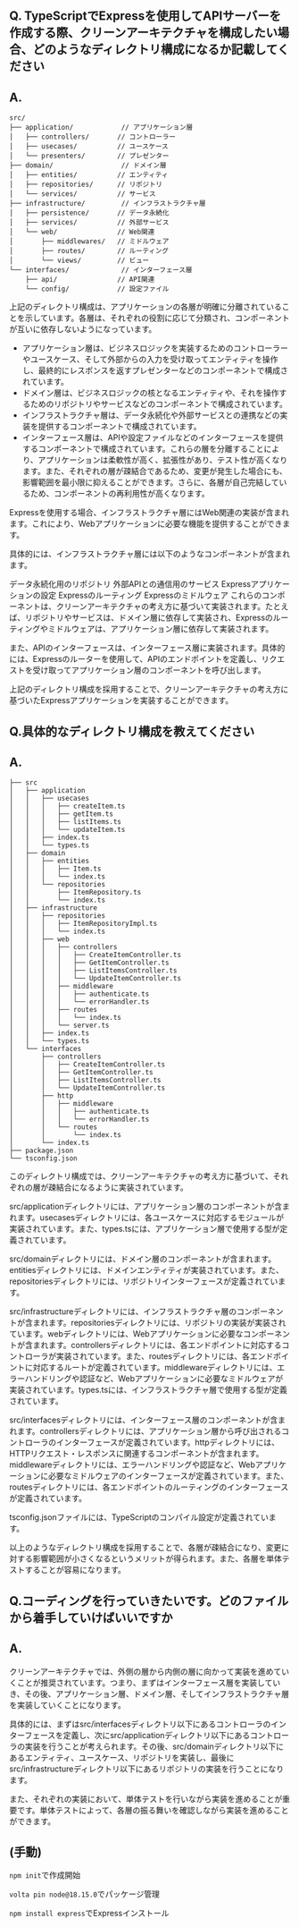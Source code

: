 
## Q. TypeScriptでExpressを使用してAPIサーバーを作成する際、クリーンアーキテクチャを構成したい場合、どのようなディレクトリ構成になるか記載してください

## A.

```
src/
├── application/            // アプリケーション層
│   ├── controllers/       // コントローラー
│   ├── usecases/          // ユースケース
│   └── presenters/        // プレゼンター
├── domain/                 // ドメイン層
│   ├── entities/          // エンティティ
│   ├── repositories/      // リポジトリ
│   └── services/          // サービス
├── infrastructure/         // インフラストラクチャ層
│   ├── persistence/       // データ永続化
│   ├── services/          // 外部サービス
│   └── web/               // Web関連
│       ├── middlewares/   // ミドルウェア
│       ├── routes/        // ルーティング
│       └── views/         // ビュー
└── interfaces/             // インターフェース層
    ├── api/               // API関連
    └── config/            // 設定ファイル
```

上記のディレクトリ構成は、アプリケーションの各層が明確に分離されていることを示しています。各層は、それぞれの役割に応じて分類され、コンポーネントが互いに依存しないようになっています。


- アプリケーション層は、ビジネスロジックを実装するためのコントローラーやユースケース、そして外部からの入力を受け取ってエンティティを操作し、最終的にレスポンスを返すプレゼンターなどのコンポーネントで構成されています。
- ドメイン層は、ビジネスロジックの核となるエンティティや、それを操作するためのリポジトリやサービスなどのコンポーネントで構成されています。
- インフラストラクチャ層は、データ永続化や外部サービスとの連携などの実装を提供するコンポーネントで構成されています。
- インターフェース層は、APIや設定ファイルなどのインターフェースを提供するコンポーネントで構成されています。これらの層を分離することにより、アプリケーションは柔軟性が高く、拡張性があり、テスト性が高くなります。また、それぞれの層が疎結合であるため、変更が発生した場合にも、影響範囲を最小限に抑えることができます。さらに、各層が自己完結しているため、コンポーネントの再利用性が高くなります。

Expressを使用する場合、インフラストラクチャ層にはWeb関連の実装が含まれます。これにより、Webアプリケーションに必要な機能を提供することができます。

具体的には、インフラストラクチャ層には以下のようなコンポーネントが含まれます。

データ永続化用のリポジトリ
外部APIとの通信用のサービス
Expressアプリケーションの設定
Expressのルーティング
Expressのミドルウェア
これらのコンポーネントは、クリーンアーキテクチャの考え方に基づいて実装されます。たとえば、リポジトリやサービスは、ドメイン層に依存して実装され、Expressのルーティングやミドルウェアは、アプリケーション層に依存して実装されます。

また、APIのインターフェースは、インターフェース層に実装されます。具体的には、Expressのルーターを使用して、APIのエンドポイントを定義し、リクエストを受け取ってアプリケーション層のコンポーネントを呼び出します。

上記のディレクトリ構成を採用することで、クリーンアーキテクチャの考え方に基づいたExpressアプリケーションを実装することができます。

## Q.具体的なディレクトリ構成を教えてください

## A.

```
├── src
│   ├── application
│   │   ├── usecases
│   │   │   ├── createItem.ts
│   │   │   ├── getItem.ts
│   │   │   ├── listItems.ts
│   │   │   └── updateItem.ts
│   │   ├── index.ts
│   │   └── types.ts
│   ├── domain
│   │   ├── entities
│   │   │   ├── Item.ts
│   │   │   └── index.ts
│   │   └── repositories
│   │       ├── ItemRepository.ts
│   │       └── index.ts
│   ├── infrastructure
│   │   ├── repositories
│   │   │   ├── ItemRepositoryImpl.ts
│   │   │   └── index.ts
│   │   ├── web
│   │   │   ├── controllers
│   │   │   │   ├── CreateItemController.ts
│   │   │   │   ├── GetItemController.ts
│   │   │   │   ├── ListItemsController.ts
│   │   │   │   └── UpdateItemController.ts
│   │   │   ├── middleware
│   │   │   │   ├── authenticate.ts
│   │   │   │   └── errorHandler.ts
│   │   │   ├── routes
│   │   │   │   └── index.ts
│   │   │   └── server.ts
│   │   ├── index.ts
│   │   └── types.ts
│   └── interfaces
│       ├── controllers
│       │   ├── CreateItemController.ts
│       │   ├── GetItemController.ts
│       │   ├── ListItemsController.ts
│       │   └── UpdateItemController.ts
│       ├── http
│       │   ├── middleware
│       │   │   ├── authenticate.ts
│       │   │   └── errorHandler.ts
│       │   └── routes
│       │       └── index.ts
│       └── index.ts
├── package.json
└── tsconfig.json

```

このディレクトリ構成では、クリーンアーキテクチャの考え方に基づいて、それぞれの層が疎結合になるように実装されています。

src/applicationディレクトリには、アプリケーション層のコンポーネントが含まれます。usecasesディレクトリには、各ユースケースに対応するモジュールが実装されています。また、types.tsには、アプリケーション層で使用する型が定義されています。

src/domainディレクトリには、ドメイン層のコンポーネントが含まれます。entitiesディレクトリには、ドメインエンティティが実装されています。また、repositoriesディレクトリには、リポジトリインターフェースが定義されています。

src/infrastructureディレクトリには、インフラストラクチャ層のコンポーネントが含まれます。repositoriesディレクトリには、リポジトリの実装が実装されています。webディレクトリには、Webアプリケーションに必要なコンポーネントが含まれます。controllersディレクトリには、各エンドポイントに対応するコントローラが実装されています。また、routesディレクトリには、各エンドポイントに対応するルートが定義されています。middlewareディレクトリには、エラーハンドリングや認証など、Webアプリケーションに必要なミドルウェアが実装されています。types.tsには、インフラストラクチャ層で使用する型が定義されています。

src/interfacesディレクトリには、インターフェース層のコンポーネントが含まれます。controllersディレクトリには、アプリケーション層から呼び出されるコントローラのインターフェースが定義されています。httpディレクトリには、HTTPリクエスト・レスポンスに関連するコンポーネントが含まれます。middlewareディレクトリには、エラーハンドリングや認証など、Webアプリケーションに必要なミドルウェアのインターフェースが定義されています。また、routesディレクトリには、各エンドポイントのルーティングのインターフェースが定義されています。

tsconfig.jsonファイルには、TypeScriptのコンパイル設定が定義されています。

以上のようなディレクトリ構成を採用することで、各層が疎結合になり、変更に対する影響範囲が小さくなるというメリットが得られます。また、各層を単体テストすることが容易になります。

## Q.コーディングを行っていきたいです。どのファイルから着手していけばいいですか

## A.

クリーンアーキテクチャでは、外側の層から内側の層に向かって実装を進めていくことが推奨されています。つまり、まずはインターフェース層を実装していき、その後、アプリケーション層、ドメイン層、そしてインフラストラクチャ層を実装していくことになります。

具体的には、まずはsrc/interfacesディレクトリ以下にあるコントローラのインターフェースを定義し、次にsrc/applicationディレクトリ以下にあるコントローラの実装を行うことが考えられます。その後、src/domainディレクトリ以下にあるエンティティ、ユースケース、リポジトリを実装し、最後にsrc/infrastructureディレクトリ以下にあるリポジトリの実装を行うことになります。

また、それぞれの実装において、単体テストを行いながら実装を進めることが重要です。単体テストによって、各層の振る舞いを確認しながら実装を進めることができます。

## (手動)

`npm init`で作成開始

`volta pin node@18.15.0`でパッケージ管理

`npm install express`でExpressインストール